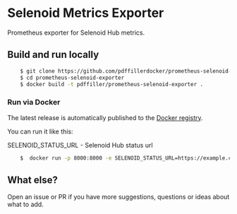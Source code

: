 # Selenoid Metrics Exporter

Prometheus exporter for Selenoid Hub  metrics.

## Build and run locally

```sh
    $ git clone https://github.com/pdffillerdocker/prometheus-selenoid-exporter.git
    $ cd prometheus-selenoid-exporter
    $ docker build -t pdffiller/prometheus-selenoid-exporter .
```

### Run via Docker

The latest release is automatically published to the [Docker registry](https://hub.docker.com/r/pdffiller/prometheus-selenoid-exporter/).

You can run it like this:

SELENOID_STATUS_URL - Selenoid Hub status url

```sh
    $  docker run -p 8000:8000 -e SELENOID_STATUS_URL=https://example.com/status pdffiller/prometheus-selenoid-exporter
```

## What else?

Open an issue or PR if you have more suggestions, questions or ideas about what to add.
